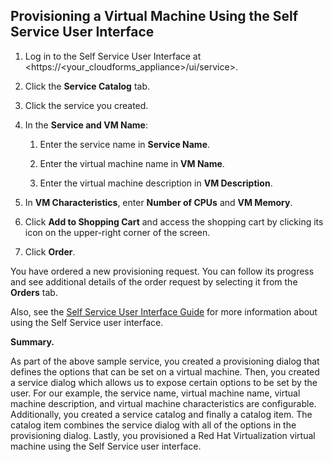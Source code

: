 ## Provisioning a Virtual Machine Using the Self Service User Interface

1.  Log in to the Self Service User Interface at
    <https://<your_cloudforms_appliance>/ui/service>.

2.  Click the **Service Catalog** tab.

3.  Click the service you created.

4.  In the **Service and VM Name**:

    1.  Enter the service name in **Service Name**.

    2.  Enter the virtual machine name in **VM Name**.

    3.  Enter the virtual machine description in **VM Description**.

5.  In **VM Characteristics**, enter **Number of CPUs** and **VM
    Memory**.

6.  Click **Add to Shopping Cart** and access the shopping cart by
    clicking its icon on the upper-right corner of the screen.

7.  Click **Order**.

You have ordered a new provisioning request. You can follow its progress
and see additional details of the order request by selecting it from the
**Orders** tab.

Also, see the [Self Service User Interface
Guide](https://access.redhat.com/documentation/en-us/red_hat_cloudforms/4.7/html-single/self_service_user_interface_guide/)
for more information about using the Self Service user interface.

**Summary.**

As part of the above sample service, you created a provisioning dialog
that defines the options that can be set on a virtual machine. Then, you
created a service dialog which allows us to expose certain options to be
set by the user. For our example, the service name, virtual machine
name, virtual machine description, and virtual machine characteristics
are configurable. Additionally, you created a service catalog and
finally a catalog item. The catalog item combines the service dialog
with all of the options in the provisioning dialog. Lastly, you
provisioned a Red Hat Virtualization virtual machine using the Self
Service user interface.
